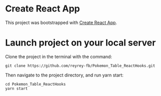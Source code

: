 # Create React App

This project was bootstrapped with [Create React App](https://github.com/facebook/create-react-app).

# Launch project on your local server

Clone the project in the terminal with the command: 

```
git clone https://github.com/reyrey-fb/Pokemon_Table_ReactHooks.git
```

Then navigate to the project directory, and run yarn start:

```
cd Pokemon_Table_ReactHooks
yarn start
```




